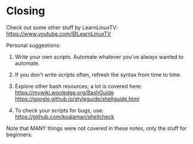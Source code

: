 # Closing

Check out some other stuff by LearnLinuxTV:
https://www.youtube.com/@LearnLinuxTV

Personal suggestions:

1. Write your own scripts. Automate whatever you've always wanted to automate.

2. If you don't write scripts often, refresh the syntax from time to time.

3. Explore other bash resources; a lot is covered here:  
   https://mywiki.wooledge.org/BashGuide  
   https://google.github.io/styleguide/shellguide.html

4. To check your scripts for bugs, use:  
   https://github.com/koalaman/shellcheck

Note that MANY things were not covered in these notes, only the stuff for 
beginners.

